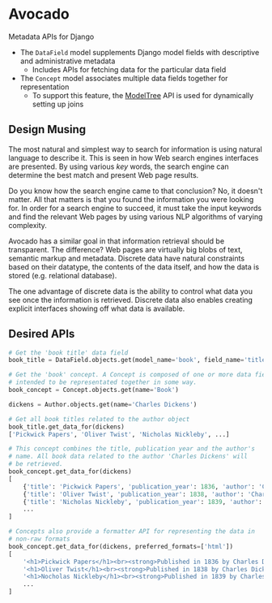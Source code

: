 Avocado
=======
Metadata APIs for Django

- The `DataField` model supplements Django model fields with descriptive
and administrative metadata
    - Includes APIs for fetching data for the particular data field
- The `Concept` model associates multiple data fields together for
representation
    - To support this feature, the [ModelTree](https://github.com/cbmi/modeltree)
    API is used for dynamically setting up joins

Design Musing
-------------
The most natural and simplest way to search for information is using natural
language to describe it. This is seen in how Web search engines interfaces
are presented. By using various _key_ words, the search engine can determine the
best match and present Web page results.

Do you know how the search engine came to that conclusion? No, it doesn't matter.
All that matters is that you found the information you were looking for. In order
for a search engine to succeed, it must take the input keywords and find the
relevant Web pages by using various NLP algorithms of varying complexity.

Avocado has a similar goal in that information retrieval should be transparent.
The difference? Web pages are virtually big blobs of text, semantic markup and
metadata. Discrete data have natural constraints based on their datatype, the
contents of the data itself, and how the data is stored (e.g. relational database).

The one advantage of discrete data is the ability to control what data you see
once the information is retrieved. Discrete data also enables creating explicit
interfaces showing off what data is available.

Desired APIs
------------

```python
# Get the 'book title' data field
book_title = DataField.objects.get(model_name='book', field_name='title')

# Get the 'book' concept. A Concept is composed of one or more data fields
# intended to be representated together in some way.
book_concept = Concept.objects.get(name='Book')

dickens = Author.objects.get(name='Charles Dickens')

# Get all book titles related to the author object
book_title.get_data_for(dickens)
['Pickwick Papers', 'Oliver Twist', 'Nicholas Nickleby', ...]

# This concept combines the title, publication year and the author's
# name. All book data related to the author 'Charles Dickens' will
# be retrieved.
book_concept.get_data_for(dickens)
[
    {'title': 'Pickwick Papers', 'publication_year': 1836, 'author': 'Charles Dickens'},
    {'title': 'Oliver Twist', 'publication_year': 1838, 'author': 'Charles Dickens'},
    {'title': 'Nicholas Nickleby', 'publication_year': 1839, 'author': 'Charles Dickens'},
    ...
]

# Concepts also provide a formatter API for representing the data in
# non-raw formats
book_concept.get_data_for(dickens, preferred_formats=['html'])
[
    '<h1>Pickwick Papers</h1><br><strong>Published in 1836 by Charles Dickens</strong>',
    '<h1>Oliver Twist</h1><br><strong>Published in 1838 by Charles Dickens</strong>',
    '<h1>Nocholas Nickleby</h1><br><strong>Published in 1839 by Charles Dickens</strong>',
    ...
]
```
